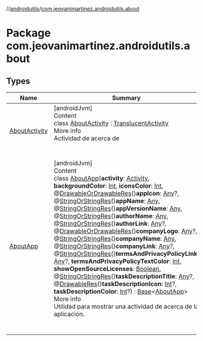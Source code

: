 //[androidutils](../index.md)/[com.jeovanimartinez.androidutils.about](index.md)



# Package com.jeovanimartinez.androidutils.about  


## Types  
  
|  Name|  Summary| 
|---|---|
| <a name="com.jeovanimartinez.androidutils.about/AboutActivity///PointingToDeclaration/"></a>[AboutActivity](-about-activity/index.md)| <a name="com.jeovanimartinez.androidutils.about/AboutActivity///PointingToDeclaration/"></a>[androidJvm]  <br>Content  <br>class [AboutActivity](-about-activity/index.md) : [TranslucentActivity](../com.jeovanimartinez.androidutils.themes.translucent/-translucent-activity/index.md)  <br>More info  <br>Actividad de acerca de  <br><br><br>
| <a name="com.jeovanimartinez.androidutils.about/AboutApp///PointingToDeclaration/"></a>[AboutApp](-about-app/index.md)| <a name="com.jeovanimartinez.androidutils.about/AboutApp///PointingToDeclaration/"></a>[androidJvm]  <br>Content  <br>class [AboutApp](-about-app/index.md)(**activity**: [Activity](https://developer.android.com/reference/kotlin/android/app/Activity.html), **backgroundColor**: [Int](https://kotlinlang.org/api/latest/jvm/stdlib/kotlin/-int/index.html), **iconsColor**: [Int](https://kotlinlang.org/api/latest/jvm/stdlib/kotlin/-int/index.html), @[DrawableOrDrawableRes](../com.jeovanimartinez.androidutils.annotations/-drawable-or-drawable-res/index.md)()**appIcon**: [Any](https://kotlinlang.org/api/latest/jvm/stdlib/kotlin/-any/index.html)?, @[StringOrStringRes](../com.jeovanimartinez.androidutils.annotations/-string-or-string-res/index.md)()**appName**: [Any](https://kotlinlang.org/api/latest/jvm/stdlib/kotlin/-any/index.html), @[StringOrStringRes](../com.jeovanimartinez.androidutils.annotations/-string-or-string-res/index.md)()**appVersionName**: [Any](https://kotlinlang.org/api/latest/jvm/stdlib/kotlin/-any/index.html), @[StringOrStringRes](../com.jeovanimartinez.androidutils.annotations/-string-or-string-res/index.md)()**authorName**: [Any](https://kotlinlang.org/api/latest/jvm/stdlib/kotlin/-any/index.html), @[StringOrStringRes](../com.jeovanimartinez.androidutils.annotations/-string-or-string-res/index.md)()**authorLink**: [Any](https://kotlinlang.org/api/latest/jvm/stdlib/kotlin/-any/index.html)?, @[DrawableOrDrawableRes](../com.jeovanimartinez.androidutils.annotations/-drawable-or-drawable-res/index.md)()**companyLogo**: [Any](https://kotlinlang.org/api/latest/jvm/stdlib/kotlin/-any/index.html)?, @[StringOrStringRes](../com.jeovanimartinez.androidutils.annotations/-string-or-string-res/index.md)()**companyName**: [Any](https://kotlinlang.org/api/latest/jvm/stdlib/kotlin/-any/index.html), @[StringOrStringRes](../com.jeovanimartinez.androidutils.annotations/-string-or-string-res/index.md)()**companyLink**: [Any](https://kotlinlang.org/api/latest/jvm/stdlib/kotlin/-any/index.html)?, @[StringOrStringRes](../com.jeovanimartinez.androidutils.annotations/-string-or-string-res/index.md)()**termsAndPrivacyPolicyLink**: [Any](https://kotlinlang.org/api/latest/jvm/stdlib/kotlin/-any/index.html)?, **termsAndPrivacyPolicyTextColor**: [Int](https://kotlinlang.org/api/latest/jvm/stdlib/kotlin/-int/index.html), **showOpenSourceLicenses**: [Boolean](https://kotlinlang.org/api/latest/jvm/stdlib/kotlin/-boolean/index.html), @[StringOrStringRes](../com.jeovanimartinez.androidutils.annotations/-string-or-string-res/index.md)()**taskDescriptionTitle**: [Any](https://kotlinlang.org/api/latest/jvm/stdlib/kotlin/-any/index.html)?, @[DrawableRes](https://developer.android.com/reference/kotlin/androidx/annotation/DrawableRes.html)()**taskDescriptionIcon**: [Int](https://kotlinlang.org/api/latest/jvm/stdlib/kotlin/-int/index.html)?, **taskDescriptionColor**: [Int](https://kotlinlang.org/api/latest/jvm/stdlib/kotlin/-int/index.html)?) : [Base](../com.jeovanimartinez.androidutils/-base/index.md)<[AboutApp](-about-app/index.md)>   <br>More info  <br>Utilidad para mostrar una actividad de acerca de la aplicación.  <br><br><br>

